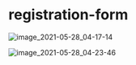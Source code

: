 # registration-form

![image_2021-05-28_04-17-14](https://user-images.githubusercontent.com/82677661/119916140-a45f1500-bf6c-11eb-8d6f-2d3efa14cf9d.png)


![image_2021-05-28_04-23-46](https://user-images.githubusercontent.com/82677661/119916146-a628d880-bf6c-11eb-83bf-e75e2a227f8e.png)
